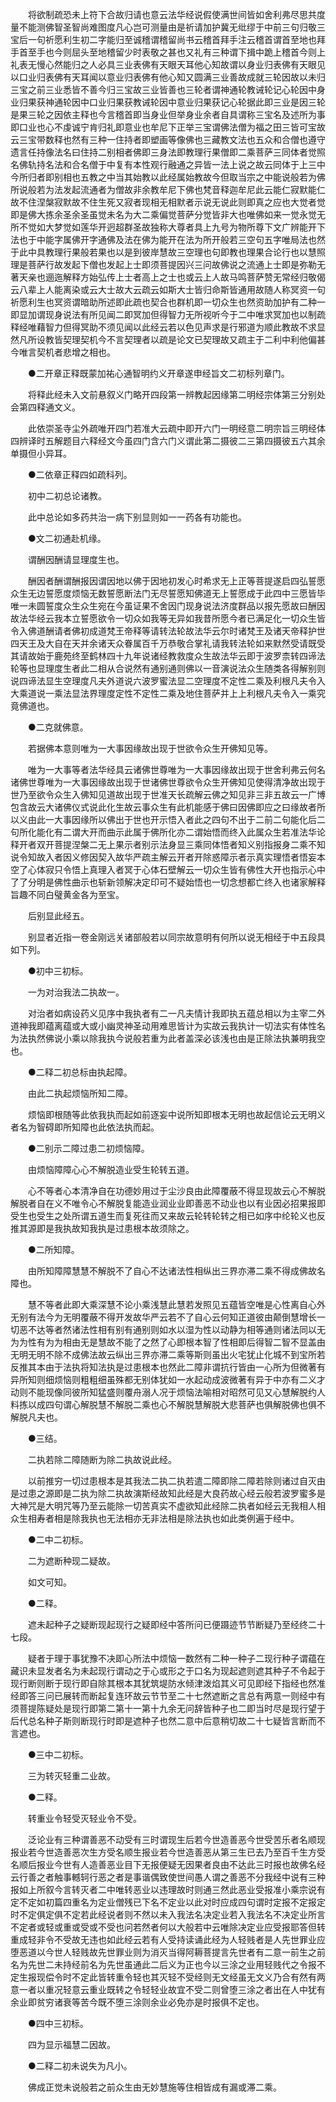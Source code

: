 <!-- { "loadSidebar": true } -->
　　将欲制疏恐未上符下合故归请也意云法华经说假使满世间皆如舍利弗尽思共度量不能测佛智圣智尚难图度凡心岂可测量由是祈请加护冀无纰缪于中前三句归敬三宝后一句祈愿利生初二字能归至诚稽谓稽留尚书云稽首拜手注云稽首谓首至地也拜手首至手也今则屈头至地稽留少时表敬之甚也又礼有三种谓下揖中跪上稽首今则上礼表无慢心然能归之人必具三业表佛有天眼天耳他心知故谓以身业归表佛有天眼见以口业归表佛有天耳闻以意业归表佛有他心知又圆满三业善故成就三轮因故以未归三宝之前三业悉皆不善今归三宝故三业皆善也三轮者谓神通轮教诫轮记心轮因中身业归果获神通轮因中口业归果获教诫轮因中意业归果获记心轮据此即三业是因三轮是果三轮之因依主释也今言稽首即当身业但举身业余者自具谓称三宝名及述所为事即口业也心不虔诚宁肯归礼即意业也牟尼下正举三宝谓佛法僧为福之田三皆可宝故云三宝带数释也然有三种一住持者即塑画等像佛也三藏教文法也五众和合僧也遵守遗言任持像法名曰住持二别相者佛即三身法即教理行果僧即二乘菩萨三同体者觉照名佛轨持名法和合名僧于中复有本性观行融通之异皆一法上说之故云同体于上三中今所归者即别相也五教之中当其始教以此经属始教故今但取当宗之中能说般若为佛所说般若为法发起流通者为僧故非余教牟尼下佛也梵音释迦牟尼此云能仁寂默能仁故不住涅槃寂默故不住生死又寂者现相无相默者示说无说此则即真之应也大觉者觉即是佛大拣余圣余圣虽觉未名为大二乘偏觉菩萨分觉皆非大也唯佛如来一觉永觉无所不觉如大梦觉如莲华开迥超群圣故独称大尊者具上九号为物所尊下文广辨能开下法也于中能字属佛开字通佛及法在佛为能开在法为所开般若三空句五字唯局法也然于此中具教理行果般若果也以是到彼岸慧故三空理也句即教也理果合论行也以慧照理是菩萨行故发起下僧也发起上士即须菩提因兴三问故佛说之流通上士即是弥勒无著天亲也逦迤解释方始弘传上士者高上之士也或云上人故马鸣菩萨赞无常经归敬偈云八辈上人能离染或云大士故大云疏云如斯大士皆归命斯皆通用故随人称冥资一句祈愿利生也冥资谓暗助所述即此疏也契合也群机即一切众生也然资助加护有二种一即显加谓现身说法有所见闻二即冥加但得智力无所视听今于二中唯求冥加也以制疏释经唯藉智力但得冥助不须见闻以此经云若以色见声求是行邪道为顺此教故不求显然凡所设教皆契理契机今不言契理者以疏是论文已契理故又疏主于二利中利他偏甚今唯言契机者悲增之相也。

　　●二开章正释既蒙加祐心通智明约义开章遂申经旨文二初标列章门。

　　将释此经未入文前悬叙义门略开四段第一辨教起因缘第二明经宗体第三分别处会第四释通文义。

　　此依崇圣寺尘外疏唯开四门若准大云疏中即开六门一明经意二明宗旨三明经体四辨译时五解题目六释经文今虽四门含六门义谓此第二摄彼二三第四摄彼五六其余单摄但小异耳。

　　●二依章正释四如疏科列。

　　初中二初总论诸教。

　　此中总论如多药共治一病下别显则如一一药各有功能也。

　　●文二初通赴机缘。

　　谓酬因酬请显理度生也。

　　酬因者酬谓酬报因谓因地以佛于因地初发心时希求无上正等菩提遂启四弘誓愿众生无边誓愿度烦恼无数誓愿断法门无尽誓愿知佛道无上誓愿成于此四中三愿皆毕唯一未圆誓度众生众生宛在今虽证果不舍因门现身说法济度群品以报先愿故曰酬因故法华经云我本立誓愿欲令一切众如我等无异如我昔所愿今者已满足化一切众生皆令入佛道酬请者佛初成道梵王帝释等请转法轮故法华云尔时诸梵王及诸天帝释护世四天王及大自在天并余诸天众眷属百千万恭敬合掌礼请我转法轮如来默然受请既受其请故始于鹿苑终至鹤林四十九年说诸经教救度众生故法华云即于波罗柰转四谛法轮等也显理度生者此二相从合说然有通别通则佛以一音演说法众生随类各得解别则说四谛法显生空理度凡夫外道说六波罗蜜法显二空理度不定性二乘及利根凡夫令入大乘道说一乘法显法界理度定性不定性二乘及地住菩萨并上上利根凡夫令入一乘究竟佛道也。

　　●二克就佛意。

　　若据佛本意则唯为一大事因缘故出现于世欲令众生开佛知见等。

　　唯为一大事等者法华经具云诸佛世尊唯为一大事因缘故出现于世舍利弗云何名诸佛世尊唯为一大事因缘故出现于世诸佛世尊欲令众生开佛知见使得清净故出现于世乃至欲令众生入佛知见道故出现于世准天长疏解云佛之知见非三非五故云一广博包含故云大诸佛仪式说此化生故云事众生有此机能感于佛曰因佛即应之曰缘故者所以义由此一大事因缘所以佛出于世也开示悟入者此之四句不出于二前二句能化后二句所化能化有二谓大开而曲示此属于佛所化亦二谓始悟而终入此属众生若准法华论释开者双开菩提涅槃二无上果示者别示法身显三乘同体悟者知义别指报身二乘不知说令知故入者因义修因契入故华严疏主解云开者开除惑障示者示真实理悟者悟妄本空了心体寂只令悟上真理入者冥于心体石壁解云一切众生皆有佛性大开也指示心中了了分明是佛性曲示也斩新领解决定印可不疑始悟也一切念想都亡终入也诸家解释旨趣不同白璧黄金各为至宝。

　　后别显此经五。

　　别显者近指一卷金刚远关诸部般若以同宗故意明有何所以说无相经于中五段具如下列。

　　●初中三初标。

　　一为对治我法二执故一。

　　对治者如病设药义见序中我执者有二一凡夫情计我即执五蕴总相以为主宰二外道神我即蕴离蕴或大或小幽灵神圣动用难思皆计为实故云我执计一切法实有体性名为法执然佛说小乘以除我执今说般若重为此者盖深必该浅也由是正除法执兼明我空也。

　　●二释二初总标由执起障。

　　由此二执起烦恼所知二障。

　　烦恼即根随等此依我执而起如前逐妄中说所知即根本无明也故起信论云无明义者名为智碍即所知障也此依法执而起。

　　●二别示二障过患二初烦恼障。

　　由烦恼障障心心不解脱造业受生轮转五道。

　　心不等者心本清净自在功德妙用过于尘沙良由此障覆蔽不得显现故云心不解脱解脱者自在义不唯令心不解脱复能造业润业业即善恶不动业也以有业因必招果报即受生也受生之处所谓五道生而复死往而又来故云轮转轮转之相已如序中纶轮义也反推其源即是我执故知我执是过患根本故须除之。

　　●二所知障。

　　由所知障障慧慧不解脱不了自心不达诸法性相纵出三界亦滞二乘不得成佛故名障也。

　　慧不等者此即大乘深慧不论小乘浅慧此慧若发照见五蕴皆空唯是心性离自心外无别有法今为无明覆蔽不得开发故华严云若不了自心云何知正道彼由颠倒慧增长一切恶不达等者然诸法性相有别有通别则如水以湿为性以动静为相等通则诸法同以无为为性有为为相由无是慧故不能了之然了心即根本智了性相即后得智二智不显盖由无明无明不除不成佛法故云纵出三界亦滞二乘等斯则虽出火宅犹止化城不到宝所若反推其本由于法执将知法执是过患根本也然此二障非谓抗行皆由一心所为但微著有异所知则细烦恼则粗粗细虽殊都无别体犹如一水起动成波微著有异于中亦有二义才动则不能现像同彼所知猛盛则覆舟溺人况于烦恼法喻相对昭然可见又心慧解脱约人料拣以成四句谓心解脱慧不解脱二乘也心不解脱慧解脱大悲菩萨也俱解脱佛也俱不解脱凡夫也。

　　●三结。

　　二执若除二障随断为除二执故说此经。

　　以前推穷一切过患根本是其我法二执二执若遣二障即除二障若除则诸过自灭由是过患之源即是二执为除二执故演斯经故知此经是大良药故心经云般若波罗蜜多是大神咒是大明咒等乃至云能除一切苦真实不虚欲知此经除二执者如经云无我相人相众生相寿者相是除我执也无法相亦无非法相是除法执也如此类例遍于经中。

　　●二中二初标。

　　二为遮断种现二疑故。

　　如文可知。

　　●二释。

　　遮未起种子之疑断现起现行之疑即经中答所问已便蹑迹节节断疑乃至经终二十七段。

　　疑者于理于事犹豫不决即心所法中烦恼一数然有二种一种子二现行种子谓蕴在藏识未显发者名为未起现行谓动之于心或形之于口名为现起遮则遮其种子不令起于现行断则断于现行即自除其根本其犹筑堤防水倾津泼焰其义可见即经下指经也然准经即答三问已展转而断起复连环故云节节至二十七然遮断之言总有两意一则经中有须菩提陈疑处是现行即第二第十一第十九余无问辞皆种子也二即当时尽是现行望于后代总名种子斯则断现行时即是遮种子也然二意中后意稍切故二十七疑皆言断而不言遮也。

　　●三中二初标。

　　三为转灭轻重二业故。

　　●二释。

　　转重业令轻受灭轻业令不受。

　　泛论业有三种谓善恶不动受有三时谓现生后若今世造善恶今世受苦乐者名顺现报业若今世造善恶次生方受名顺生报业若今世造善恶从第三生已去乃至百千生方受名顺后报业今世有人造善恶业目下无报便疑无因果者良由不达此三时报也故佛名经云行善之者触事轗轲行恶之者是事谐偶致使世间愚人谓之善恶不分我经中说有三种报如上所叙今言转灭者二中唯转恶业以违理故时则通三然此恶业受报准小乘宗说有定不定如初篇四重名为定业僧残已下名不定业以此对时应成四句谓时定报不定报定时不定俱定俱不定若此经说者则不然以未入我法名决定业若入我法名不决定业所言不定者或轻或重或受或不受也问若然者何以大般若中云唯除决定业应受报耶答但转重成轻非令不受故无违也如此经云若有人受持读诵此经为人轻贱者是人先世罪业应堕恶道以今世人轻贱故先世罪业则为消灭当得阿耨菩提言先世者有二意一前生之前名为先世二未持经前名为先世虽通此二后义为正也今以三涂之业用轻贱代之令报不定生报现偿令时不定此皆转重令轻也其灭轻不受经则无文经虽无文义乃合有然有两意一者以重况轻意云重业既转之令轻轻业故宜不受二则曾堕三涂之者出在人中犹有余业即贫穷诸衰等苦今既不堕三涂则余业必免亦是时报俱不定也。

　　●四中三初标。

　　四为显示福慧二因故。

　　●二释二初未说失为凡小。

　　佛成正觉未说般若之前众生由无妙慧施等住相皆成有漏或滞二乘。

